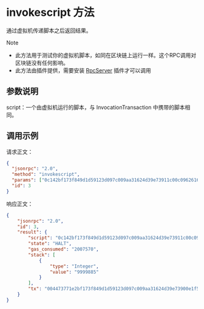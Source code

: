 # invokescript 方法

通过虚拟机传递脚本之后返回结果。

> [!Note]
>
> - 此方法用于测试你的虚拟机脚本，如同在区块链上运行一样。这个RPC调用对区块链没有任何影响。
> - 此方法由插件提供，需要安装 [RpcServer](https://github.com/neo-project/neo-modules/releases) 插件才可以调用

## 参数说明

script：一个由虚拟机运行的脚本，与 InvocationTransaction 中携带的脚本相同。

## 调用示例

请求正文：

```json
{
  "jsonrpc": "2.0",
  "method": "invokescript",
  "params": ["0c142bf173f849d1d59123d097c009aa31624d39e73911c00c0962616c616e63654f660c14897720d8cd76f4f00abfa37c0edd889c208fde9b41627d5b52"],
  "id": 3
}
```

响应正文：

```json
{
    "jsonrpc": "2.0",
    "id": 3,
    "result": {
        "script": "0c142bf173f849d1d59123d097c009aa31624d39e73911c00c0962616c616e63654f660c14897720d8cd76f4f00abfa37c0edd889c208fde9b41627d5b52",
        "state": "HALT",
        "gas_consumed": "2007570",
        "stack": [
            {
                "type": "Integer",
                "value": "9999885"
            }
        ],
        "tx": "004473771e2bf173f849d1d59123d097c009aa31624d39e73900e1f50500000000269f120000000000eae1200000003e0c142bf173f849d1d59123d097c009aa31624d39e73911c00c0962616c616e63654f660c14897720d8cd76f4f00abfa37c0edd889c208fde9b41627d5b5201420c40abc3a8055c64dcfd70a922cf1a09df19f2d6ccb0b4dacf24612cd40ebab3ab0bf591dd159783c06f187088fb277cde15e8baee0ebc8c3953df22f435215c3421290c2103b9c46c6d5c671ef5c21bc7aa7c30468aeb081a2e3895269adf947718d650ce1e0b410a906ad4"
    }
}
```


